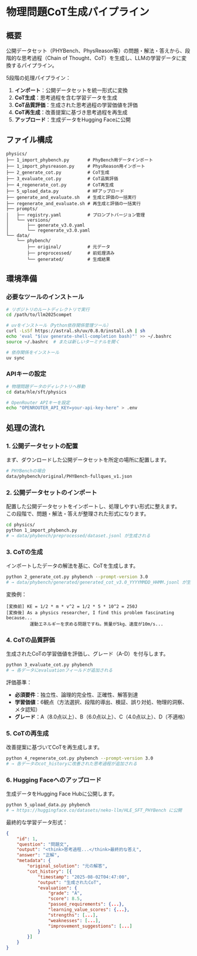 # 物理問題CoT生成パイプライン

## 概要

公開データセット（PHYBench、PhysReason等）の問題・解法・答えから、段階的な思考過程（Chain of Thought、CoT）を生成し、LLMの学習データに変換するパイプライン。

5段階の処理パイプライン：
1. **インポート**：公開データセットを統一形式に変換
2. **CoT生成**：思考過程を含む学習データを生成
3. **CoT品質評価**：生成された思考過程の学習価値を評価
4. **CoT再生成**：改善提案に基づき思考過程を再生成
5. **アップロード**：生成データをHugging Faceに公開

## ファイル構成

```
physics/
├── 1_import_phybench.py       # PhyBench用データインポート
├── 1_import_physreason.py     # PhysReason用インポート
├── 2_generate_cot.py          # CoT生成
├── 3_evaluate_cot.py          # CoT品質評価
├── 4_regenerate_cot.py        # CoT再生成
├── 5_upload_data.py           # HFアップロード
├── generate_and_evaluate.sh   # 生成と評価の一括実行
├── regenerate_and_evaluate.sh # 再生成と評価の一括実行
├── prompts/
│   ├── registry.yaml          # プロンプトバージョン管理
│   └── versions/
│       ├── generate_v3.0.yaml
│       └── regenerate_v3.0.yaml
└── data/
    └── phybench/
        ├── original/          # 元データ
        ├── preprocessed/      # 前処理済み
        └── generated/         # 生成結果
```

## 環境準備

### 必要なツールのインストール

```bash
# リポジトリのルートディレクトリで実行
cd /path/to/llm2025compet

# uvをインストール（Python依存関係管理ツール）
curl -LsSf https://astral.sh/uv/0.8.0/install.sh | sh
echo 'eval "$(uv generate-shell-completion bash)"' >> ~/.bashrc
source ~/.bashrc  # または新しいターミナルを開く

# 依存関係をインストール
uv sync
```

### APIキーの設定

```bash
# 物理問題データのディレクトリへ移動
cd data/hle/sft/physics

# OpenRouter APIキーを設定
echo "OPENROUTER_API_KEY=your-api-key-here" > .env
```

## 処理の流れ

### 1. 公開データセットの配置

まず、ダウンロードした公開データセットを所定の場所に配置します。

```bash
# PHYBenchの場合
data/phybench/original/PHYBench-fullques_v1.json
```

### 2. 公開データセットのインポート

配置した公開データセットをインポートし、処理しやすい形式に整えます。  
この段階で、問題・解法・答えが整理された形式になります。

```bash
cd physics/
python 1_import_phybench.py
# → data/phybench/preprocessed/dataset.jsonl が生成される
```

### 3. CoTの生成

インポートしたデータの解法を基に、CoTを生成します。  

```bash
python 2_generate_cot.py phybench --prompt-version 3.0
# → data/phybench/generated/generated_cot_v3.0_YYYYMMDD_HHMM.jsonl が生成される
```

変換例：
```
[変換前] KE = 1/2 * m * v^2 = 1/2 * 5 * 10^2 = 250J
[変換後] As a physics researcher, I find this problem fascinating because...
         運動エネルギーを求める問題ですね。質量が5kg、速度が10m/s...
```

### 4. CoTの品質評価

生成されたCoTの学習価値を評価し、グレード（A-D）を付与します。

```bash
python 3_evaluate_cot.py phybench
# → 各データにevaluationフィールドが追加される
```

評価基準：
- **必須要件**：独立性、論理的完全性、正確性、解答到達
- **学習価値**：6観点（方法選択、段階的導出、検証、誤り対処、物理的洞察、メタ認知）
- **グレード**：A（8.0点以上）、B（6.0点以上）、C（4.0点以上）、D（不適格）

### 5. CoTの再生成

改善提案に基づいてCoTを再生成します。

```bash
python 4_regenerate_cot.py phybench --prompt-version 3.0
# → 各データのcot_historyに改善された思考過程が追加される
```

### 6. Hugging Faceへのアップロード

生成データをHugging Face Hubに公開します。

```bash
python 5_upload_data.py phybench
# → https://huggingface.co/datasets/neko-llm/HLE_SFT_PHYBench に公開
```

最終的な学習データ形式：
```json
{
    "id": 1,
    "question": "問題文",
    "output": "<think>思考過程...</think>最終的な答え",
    "answer": "正解",
    "metadata": {
        "original_solution": "元の解答",
        "cot_history": [{
            "timestamp": "2025-08-02T04:47:00",
            "output": "生成されたCoT",
            "evaluation": {
                "grade": "A",
                "score": 8.5,
                "passed_requirements": {...},
                "learning_value_scores": {...},
                "strengths": [...],
                "weaknesses": [...],
                "improvement_suggestions": [...]
            }
        }]
    }
}
```

